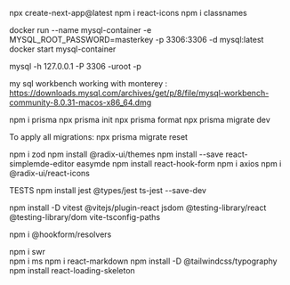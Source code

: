 npx create-next-app@latest
npm i react-icons
npm i classnames

docker run --name mysql-container -e MYSQL_ROOT_PASSWORD=masterkey -p 3306:3306 -d mysql:latest
docker start mysql-container

mysql -h 127.0.0.1 -P 3306 -uroot -p

my sql workbench working with monterey : https://downloads.mysql.com/archives/get/p/8/file/mysql-workbench-community-8.0.31-macos-x86_64.dmg

npm i prisma
npx prisma init
npx prisma format
npx prisma migrate dev

To apply all migrations:
npx prisma migrate reset

npm i zod
npm install @radix-ui/themes
npm install --save react-simplemde-editor easymde
npm install react-hook-form
npm i axios
npm i @radix-ui/react-icons

TESTS
npm install jest @types/jest ts-jest --save-dev

npm install -D vitest @vitejs/plugin-react jsdom @testing-library/react @testing-library/dom vite-tsconfig-paths

npm i @hookform/resolvers

npm i swr  
npm i ms
npm i react-markdown
npm install -D @tailwindcss/typography
npm install react-loading-skeleton
